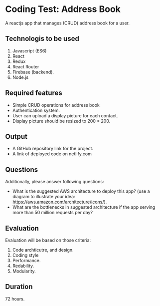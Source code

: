 # Coding Test: Address Book

A reactjs app that manages (CRUD) address book for a user.

## Technologis to be used
  1. Javascript (ES6)
  2. React
  3. Redux
  4. React Router
  5. Firebase (backend).
  6. Node.js

## Required features
 - Simple CRUD operations for address book
 - Authentication system.
 - User can upload a display picture for each contact.
 - Display picture should be resized to 200 * 200.

## Output
 - A GitHub repository link for the project.
 - A link of deployed code on netlify.com
 
## Questions
Additionally, please answer following questions:
- What is the suggested AWS architecture to deploy this app? (use a diagram to illustrate your idea: https://aws.amazon.com/architecture/icons/).
- What are the bottlenecks in suggested architecture if the app serving more than 50 million requests per day?

## Evaluation
Evaluation will be based on those criteria:
  1. Code archticutre, and design.
  2. Coding style
  2. Performance.
  3. Redability.
  4. Modularity.

## Duration
72 hours.

